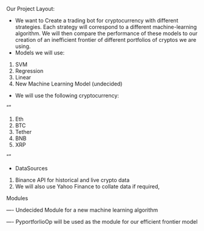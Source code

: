 Our Project Layout:

- We want to Create a trading bot for cryptocurrency with different strategies. Each strategy will correspond to a different machine-learning algorithm. We will then compare the performance of these models to our creation of an inefficient frontier of different portfolios of cryptos we are using.   
- Models we will use:

1. SVM
2. Regression 
3. Linear
4. New Machine Learning Model (undecided)

- We will use the following cryptocurrency:


“”
1. Eth
2. BTC
3. Tether 
4. BNB
5. XRP

“”

- DataSources

1. Binance API for historical and live crypto data 
2. We will also use Yahoo Finance to collate data if required, 

Modules

—- Undecided Module for a new machine learning algorithm 

—- PyportforlioOp will be used as the module for our efficient frontier model





